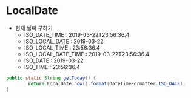 # LocalDate

- 현재 날짜 구하기
  - ISO_DATE_TIME :	2019-03-22T23:56:36.4
  - ISO_LOCAL_DATE : 2019-03-22
  - ISO_LOCAL_TIME : 23:56:36.4
  - ISO_LOCAL_DATE_TIME : 2019-03-22T23:56:36.4
  - ISO_DATE : 2019-03-22
  - ISO_TIME : 23:56:36.4

```java
public static String getToday() {
        return LocalDate.now().format(DateTimeFormatter.ISO_DATE);
}
```
